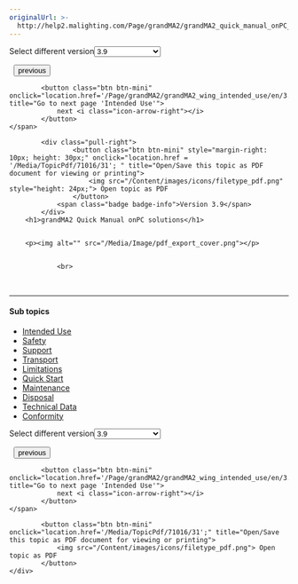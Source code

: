 ```yaml
---
originalUrl: >-
  http://help2.malighting.com/Page/grandMA2/grandMA2_quick_manual_onPC_solutions/en/3.9
---
```


<div class="topic-navigation">

<div class="pull-right">
	<span class="pull-left">


<div class="pull-left">
<form action="/Topic/SetCurrentVersionNumber" class="form-inline" id="frmTagSelector" method="post">	<span class="form-mini">
		<div class="input-prepend"><span class="add-on">Select different version</span><select autocomplete="off" id="versionNumberId" name="versionNumberId" onchange="$(this).closest('#frmTagSelector').submit();" style="width: 120px;"><option value="">- latest -</option>
<option value="6">3.3</option>
<option value="14">3.4</option>
<option value="18">3.5</option>
<option value="21">3.6</option>
<option value="23">3.7</option>
<option value="27">3.8</option>
<option selected="selected" value="31">3.9</option>
</select></div>
		<input data-val="true" data-val-number="The field Int32 must be a number." data-val-required="The Int32 field is required." id="ProductId" name="ProductId" type="hidden" value="24">
		<input id="CurrentGuid" name="CurrentGuid" type="hidden" value="3b0fbf04-5642-4e0e-8822-dbfbce587298">
	</span>
</form></div>&nbsp;	</span>
	<span class="pull-right" style="white-space: nowrap;">
			<button class="btn btn-mini" onclick="location.href='/Page/grandMA2/gMA2_QuickStartGuide/en/3.9'; " title="Go to previous page 'grandMA2 Quick Start Guide'">
				<i class="icon-arrow-left"></i> previous
			</button>

			<button class="btn btn-mini" onclick="location.href='/Page/grandMA2/grandMA2_wing_intended_use/en/3.9';" title="Go to next page 'Intended Use'">
				next <i class="icon-arrow-right"></i> 
			</button>
	</span>
</div>
<div class="clear-fix" style="margin-bottom: 10px"></div>
</div>

		
			<div class="pull-right">
					<button class="btn btn-mini" style="margin-right: 10px; height: 30px;" onclick="location.href = '/Media/TopicPdf/71016/31'; " title="Open/Save this topic as PDF document for viewing or printing">
						<img src="/Content/images/icons/filetype_pdf.png" style="height: 24px;"> Open topic as PDF
					</button>
				<span class="badge badge-info">Version 3.9</span>
			</div>
		<h1>grandMA2 Quick Manual onPC solutions</h1>


		<p><img alt="" src="/Media/Image/pdf_export_cover.png"></p>


				<br>
<div class="topic-navigation">
	<br>
	<hr>
	<h4>Sub topics</h4>
	<ul>
				<li><a href="/Page/grandMA2/grandMA2_wing_intended_use/en/3.9">Intended Use</a></li>
				<li><a href="/Page/grandMA2/grandMA2_wing_safety/en/3.9">Safety</a></li>
				<li><a href="/Page/grandMA2/grandMA2_wing_support/en/3.9">Support</a></li>
				<li><a href="/Page/grandMA2/grandMA2_wing_transport/en/3.9">Transport</a></li>
				<li><a href="/Page/grandMA2/grandMA2_wing_limitations/en/3.9">Limitations</a></li>
				<li><a href="/Page/grandMA2/grandMA2_wing_quick_start/en/3.9">Quick Start</a></li>
				<li><a href="/Page/grandMA2/grandMA2_wing_maintenance/en/3.9">Maintenance</a></li>
				<li><a href="/Page/grandMA2/grandMA2_wing_disposal/en/3.9">Disposal</a></li>
				<li><a href="/Page/grandMA2/grandMA2_wing_technical_data/en/3.9">Technical Data</a></li>
				<li><a href="/Page/grandMA2/grandMA2_wing_conformity/en/3.9">Conformity</a></li>
	</ul>

<div class="pull-right">
	<span class="pull-left">


<div class="pull-left">
<form action="/Topic/SetCurrentVersionNumber" class="form-inline" id="frmTagSelector" method="post">	<span class="form-mini">
		<div class="input-prepend"><span class="add-on">Select different version</span><select autocomplete="off" id="versionNumberId" name="versionNumberId" onchange="$(this).closest('#frmTagSelector').submit();" style="width: 120px;"><option value="">- latest -</option>
<option value="6">3.3</option>
<option value="14">3.4</option>
<option value="18">3.5</option>
<option value="21">3.6</option>
<option value="23">3.7</option>
<option value="27">3.8</option>
<option selected="selected" value="31">3.9</option>
</select></div>
		<input data-val="true" data-val-number="The field Int32 must be a number." data-val-required="The Int32 field is required." id="ProductId" name="ProductId" type="hidden" value="24">
		<input id="CurrentGuid" name="CurrentGuid" type="hidden" value="3b0fbf04-5642-4e0e-8822-dbfbce587298">
	</span>
</form></div>&nbsp;	</span>
	<span class="pull-right" style="white-space: nowrap;">
			<button class="btn btn-mini" onclick="location.href='/Page/grandMA2/gMA2_QuickStartGuide/en/3.9'; " title="Go to previous page 'grandMA2 Quick Start Guide'">
				<i class="icon-arrow-left"></i> previous
			</button>

			<button class="btn btn-mini" onclick="location.href='/Page/grandMA2/grandMA2_wing_intended_use/en/3.9';" title="Go to next page 'Intended Use'">
				next <i class="icon-arrow-right"></i> 
			</button>
	</span>
</div>
	<div class="clear-fix"></div>
	<div class="pull-right">
	
			<button class="btn btn-mini" onclick="location.href='/Media/TopicPdf/71016/31';" title="Open/Save this topic as PDF document for viewing or printing">
				<img src="/Content/images/icons/filetype_pdf.png"> Open topic as PDF
			</button>
	</div>
<div class="clear-fix" style="margin-bottom: 10px"></div>
</div>

	

